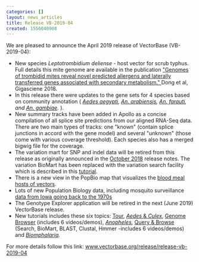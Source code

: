 ```yaml
---
categories: []
layout: news_articles
title: Release VB-2019-04
created: 1556040908
---
```

We are pleased to announce the April 2019 release of VectorBase (VB-2019-04):
<ul>
<li>New species <i>Leptotrombidium deliense</i> - host vector for scrub typhus. Full details this mite genome are available in the publication 
<a href="https://academic.oup.com/gigascience/article/7/12/giy127/5160133">"Genomes of trombidid mites reveal novel predicted allergens and laterally transferred genes associated with secondary metabolism." </a> Dong et al, Gigasciene 2018.</li>
<li>In this release there were updates to the gene sets for 4 species based on community annotation ( <i>
<a href="https://www.vectorbase.org/organisms/aedes-aegypti">Aedes aegypti</a>,
<a href="https://www.vectorbase.org/organisms/anopheles-arabiensis">An. arabiensis</a>,
<a href="https://www.vectorbase.org/organisms/anopheles-farauti">An. farauti</a>,  and
<a href="https://www.vectorbase.org/organisms/anopheles-gambiae">An. gambiae</a>.
 </i>).
<li>New summary tracks have been added in Apollo as a concise compilation of all splice site predictions from our aligned RNA-Seq data. There are two main types of tracks: one "known" (contain splice junctions in accord with the gene model) and several "unknown" (those come with various coverage threshold). Each species also has a merged bigwig file for the coverage.</li>
<li>The variation mart for SNP and indel data will be retired from this release as originally announced in the <a href="/release/release-vb-2018-10">October 2018</a> release notes. The variation BioMart has been replaced with the variation search facility which is described in this <a href="/tutorials/tools-and-resources-tutorials/variation"><u>tutorial</u></a>.</li>
<li>There is a new view in the PopBio map that visualizes the <a href="/popbio/map/?view=meal">blood meal hosts of vectors</a>.</li>
<li>Lots of new Population Biology data, including mosquito surveillance <a href="/popbio/map/?species=genus%20Aedes&view=abnd&zoom_level=14&center=41.61544232468112,-93.63965034484865&summarizeBy=Species&markerID=9zmkty&panelID=swarm-plots&grid=true&shared_link=true&limitTerms=true&optimizeColors=true&navDates=189302400000,1412121600000&resolution=Yearly">data from Iowa going back to the 1970s</a></li>
<li>The Genotype Explorer application will be retired in the next (June 2019) VectorBase release.</li>
<li>New tutorials includes these six topics: <a href="https://www.vectorbase.org/workshops/webinar-tour"><u>Tour</u></a>, <a href="https://www.vectorbase.org/workshops/webinar-aedes-and-culex"><u><em>Aedes</em> & <em>Culex</em></u></a>, <a href="https://www.vectorbase.org/workshops/webinar-genome-browser"><u>Genome Browser</u></a> (includes 6 videos/demos), <a href="https://www.vectorbase.org/workshops/webinar-anopheles"><u><em>Anopheles</em></u></a>, <a href="https://www.vectorbase.org/workshops/webinar-query-and-browse"><u>Query & Browse</u></a> (Search, BioMart, BLAST, Clustal, Hmmer -includes 6 videos/demos) and <a href="https://www.vectorbase.org/workshops/webinar-biomphalaria"><u><em>Biomphalaria</em></u></a>.</li>
</ul>

For more details follow this link: <a href="/release/release-vb-2019-04">www.vectorbase.org/release/release-vb-2019-04</a>
